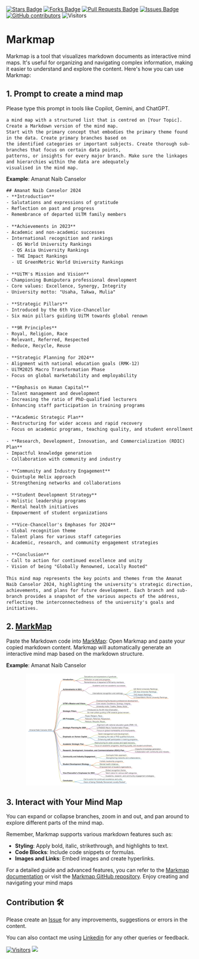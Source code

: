 <a href="https://github.com/drshahizan/ai-tools/stargazers"><img src="https://img.shields.io/github/stars/drshahizan/ai-tools" alt="Stars Badge"/></a>
<a href="https://github.com/drshahizan/ai-tools/network/members"><img src="https://img.shields.io/github/forks/drshahizan/ai-tools" alt="Forks Badge"/></a>
<a href="https://github.com/drshahizan/ai-tools"><img src="https://img.shields.io/github/issues-pr/drshahizan/ai-tools" alt="Pull Requests Badge"/></a>
<a href="https://github.com/drshahizan/ai-tools/issues"><img src="https://img.shields.io/github/issues/drshahizan/ai-tools" alt="Issues Badge"/></a>
<a href="https://github.com/drshahizan/ai-tools/graphs/contributors"><img alt="GitHub contributors" src="https://img.shields.io/github/contributors/drshahizan/ai-tools?color=2b9348"></a>
![Visitors](https://api.visitorbadge.io/api/visitors?path=https%3A%2F%2Fgithub.com%2Fdrshahizan%2Fai-tools&labelColor=%23d9e3f0&countColor=%23697689&style=flat)

# Markmap
Markmap is a tool that visualizes markdown documents as interactive mind maps. It's useful for organizing and navigating complex information, making it easier to understand and explore the content. Here's how you can use Markmap:

## 1. Prompt to create a mind map
Please type this prompt in tools like Copilot, Gemini, and ChatGPT.

  ```
a mind map with a structured list that is centred on [Your Topic]. Create a Markdown version of the mind map.
Start with the primary concept that embodies the primary theme found in the data. Create primary branches based on
the identified categories or important subjects. Create thorough sub-branches that focus on certain data points,
patterns, or insights for every major branch. Make sure the linkages and hierarchies within the data are adequately
visualised in the mind map.
  ```

**Example**: Amanat Naib Canselor
  ```
## Amanat Naib Canselor 2024
- **Introduction**
  - Salutations and expressions of gratitude
  - Reflection on past and progress
  - Remembrance of departed UiTM family members

- **Achievements in 2023**
  - Academic and non-academic successes
  - International recognition and rankings
    - QS World University Rankings
    - QS Asia University Rankings
    - THE Impact Rankings
    - UI GreenMetric World University Rankings

- **UiTM's Mission and Vision**
  - Championing Bumiputera professional development
  - Core values: Excellence, Synergy, Integrity
  - University motto: "Usaha, Takwa, Mulia"

- **Strategic Pillars**
  - Introduced by the 6th Vice-Chancellor
  - Six main pillars guiding UiTM towards global renown

- **9R Principles**
  - Royal, Religion, Race
  - Relevant, Referred, Respected
  - Reduce, Recycle, Reuse

- **Strategic Planning for 2024**
  - Alignment with national education goals (RMK-12)
  - UiTM2025 Macro Transformation Phase
  - Focus on global marketability and employability

- **Emphasis on Human Capital**
  - Talent management and development
  - Increasing the ratio of PhD-qualified lecturers
  - Enhancing staff participation in training programs

- **Academic Strategic Plan**
  - Restructuring for wider access and rapid recovery
  - Focus on academic programs, teaching quality, and student enrollment

- **Research, Development, Innovation, and Commercialization (RDIC) Plan**
  - Impactful knowledge generation
  - Collaboration with community and industry

- **Community and Industry Engagement**
  - Quintuple Helix approach
  - Strengthening networks and collaborations

- **Student Development Strategy**
  - Holistic leadership programs
  - Mental health initiatives
  - Empowerment of student organizations

- **Vice-Chancellor's Emphases for 2024**
  - Global recognition theme
  - Talent plans for various staff categories
  - Academic, research, and community engagement strategies

- **Conclusion**
  - Call to action for continued excellence and unity
  - Vision of being "Globally Renowned, Locally Rooted"

This mind map represents the key points and themes from the Amanat Naib Canselor 2024, highlighting the university's strategic direction, achievements, and plans for future development. Each branch and sub-branch provides a snapshot of the various aspects of the address, reflecting the interconnectedness of the university's goals and initiatives.
```
## 2. [MarkMap](https://markmap.js.org/repl)
Paste the Markdown code into [MarkMap](https://markmap.js.org/repl): Open Markmap and paste your copied markdown content. Markmap will automatically generate an interactive mind map based on the markdown structure.

**Example**: Amanat Naib Canselor

<p align="center">
<img src="https://github.com/drshahizan/ai-tools/blob/main/images/markmap1.png" height="300" />
</p>

## 3. Interact with Your Mind Map
You can expand or collapse branches, zoom in and out, and pan around to explore different parts of the mind map.

Remember, Markmap supports various markdown features such as:
- **Styling**: Apply bold, italic, strikethrough, and highlights to text.
- **Code Blocks**: Include code snippets or formulas.
- **Images and Links**: Embed images and create hyperlinks.

For a detailed guide and advanced features, you can refer to the [Markmap documentation](https://mindmapexpert.com/review/how-to-create-a-mind-map-using-markmap-js/) or visit the [Markmap GitHub repository](https://github.com/dundalek/markmap). Enjoy creating and navigating your mind maps

## Contribution 🛠️
Please create an [Issue](https://github.com/drshahizan/ai-tools/issues) for any improvements, suggestions or errors in the content.

You can also contact me using [Linkedin](https://www.linkedin.com/in/drshahizan/) for any other queries or feedback.

[![Visitors](https://api.visitorbadge.io/api/visitors?path=https%3A%2F%2Fgithub.com%2Fdrshahizan&labelColor=%23697689&countColor=%23555555&style=plastic)](https://visitorbadge.io/status?path=https%3A%2F%2Fgithub.com%2Fdrshahizan)
![](https://hit.yhype.me/github/profile?user_id=81284918)


